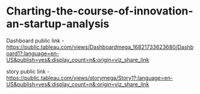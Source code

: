 # Charting-the-course-of-innovation-an-startup-analysis


Dashboard public link - https://public.tableau.com/views/Dashboardmega_16821733623680/Dashboard1?:language=en-US&publish=yes&:display_count=n&:origin=viz_share_link

story public link - https://public.tableau.com/views/storymega/Story1?:language=en-US&publish=yes&:display_count=n&:origin=viz_share_link
